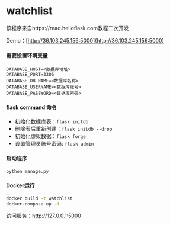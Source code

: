 # watchlist

该程序来自https://read.helloflask.com教程二次开发

Demo：[http://36.103.245.156:5000](http://36.103.245.156:5000)

#### 需要设置环境变量
```.env
DATABASE_HOST=<数据库地址>
DATABASE_PORT=3306
DATABASE_DB_NAME=<数据库名称>
DATABASE_USERNAME=<数据库账号>
DATABASE_PASSWORD=<数据库密码>
```

#### flask command 命令
- 初始化数据库表：`flask initdb`
- 删除表后重新创建：`flask initdb --drop`
- 初始化虚拟数据：`flask forge`
- 设置管理员账号密码: `flask admin`

#### 启动程序
```.bash
python manage.py
```


#### Docker运行
```.bash
docker build -t watchlist
docker-compose up -d
```

访问服务：http://127.0.0.1:5000
